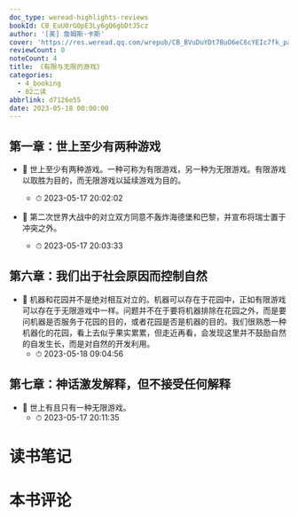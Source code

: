 ```yaml
---
doc_type: weread-highlights-reviews
bookId: CB_EuU0rG0pE3Ly6gQ6gbDtJ5cz
author: '[美] 詹姆斯·卡斯'
cover: 'https://res.weread.qq.com/wrepub/CB_BVuDuYDt7BuO6eC6cYEIc7fk_parsecover'
reviewCount: 0
noteCount: 4
title: 《有限与无限的游戏》
categories:
  - 4_booking
  - 02二读
abbrlink: d7126e55
date: 2023-05-18 00:00:00
---
```



## 第一章：世上至少有两种游戏


- 📌 世上至少有两种游戏。一种可称为有限游戏，另一种为无限游戏。有限游戏以取胜为目的，而无限游戏以延续游戏为目的。 
    - ⏱ 2023-05-17 20:02:02 

- 📌 第二次世界大战中的对立双方同意不轰炸海德堡和巴黎，并宣布将瑞士置于冲突之外。 
    - ⏱ 2023-05-17 20:03:33 
## 第六章：我们出于社会原因而控制自然


- 📌 机器和花园并不是绝对相互对立的。机器可以存在于花园中，正如有限游戏可以存在于无限游戏中一样。问题并不在于要将机器排除在花园之外，而是要问机器是否服务于花园的目的，或者花园是否是机器的目的。我们很熟悉一种机器化的花园，看上去似乎果实累累，但走近再看，会发现这里并不鼓励自然的自发生长，而是对自然的开发利用。 
    - ⏱ 2023-05-18 09:04:56 
## 第七章：神话激发解释，但不接受任何解释


- 📌 世上有且只有一种无限游戏。 
    - ⏱ 2023-05-17 20:11:35 

# 读书笔记


# 本书评论

